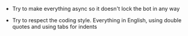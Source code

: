 - Try to make everything async so it doesn't lock the bot in any way

- Try to respect the coding style. Everything in English, using double quotes and using tabs for indents
